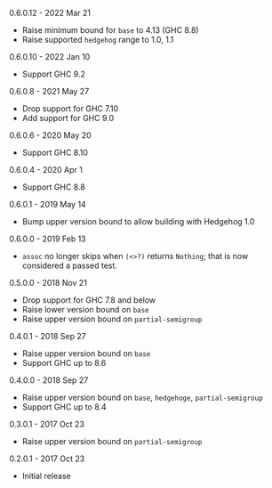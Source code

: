 0.6.0.12 - 2022 Mar 21

  * Raise minimum bound for `base` to 4.13 (GHC 8.8)
  * Raise supported `hedgehog` range to 1.0, 1.1

0.6.0.10 - 2022 Jan 10

  * Support GHC 9.2

0.6.0.8 - 2021 May 27

  * Drop support for GHC 7.10
  * Add support for GHC 9.0

0.6.0.6 - 2020 May 20

  * Support GHC 8.10

0.6.0.4 - 2020 Apr 1

  * Support GHC 8.8

0.6.0.1 - 2019 May 14

  * Bump upper version bound to allow building with Hedgehog 1.0

0.6.0.0 - 2019 Feb 13

  * `assoc` no longer skips when `(<>?)` returns `Nothing`; that is now
    considered a passed test.

0.5.0.0 - 2018 Nov 21

  * Drop support for GHC 7.8 and below
  * Raise lower version bound on `base`
  * Raise upper version bound on `partial-semigroup`

0.4.0.1 - 2018 Sep 27

  * Raise upper version bound on `base`
  * Support GHC up to 8.6

0.4.0.0 - 2018 Sep 27

  * Raise upper version bound on `base`, `hedgehoge`, `partial-semigroup`
  * Support GHC up to 8.4

0.3.0.1 - 2017 Oct 23

  * Raise upper version bound on `partial-semigroup`

0.2.0.1 - 2017 Oct 23

  * Initial release

